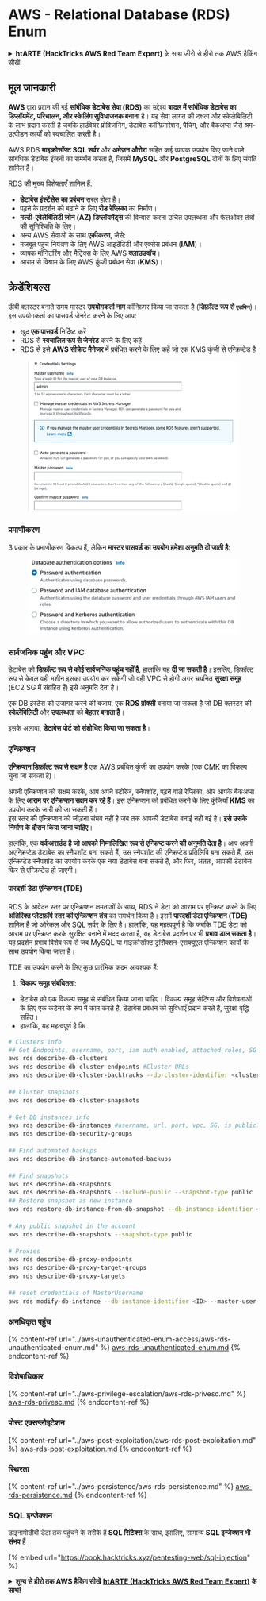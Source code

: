 # AWS - Relational Database (RDS) Enum

<details>

<summary><strong>htARTE (HackTricks AWS Red Team Expert)</strong> के साथ जीरो से हीरो तक AWS हैकिंग सीखें!</summary>

HackTricks का समर्थन करने के अन्य तरीके:

* अगर आप अपनी कंपनी का विज्ञापन **HackTricks में देखना चाहते हैं** या **HackTricks को PDF में डाउनलोड** करना चाहते हैं तो [**सब्सक्रिप्शन प्लान**](https://github.com/sponsors/carlospolop) देखें!
* [**आधिकारिक PEASS & HackTricks स्वैग**](https://peass.creator-spring.com) प्राप्त करें
* हमारे विशेष [**NFTs**](https://opensea.io/collection/the-peass-family) संग्रह **The PEASS Family** की खोज करें
* **जुड़ें** 💬 [**डिस्कॉर्ड समूह**](https://discord.gg/hRep4RUj7f) या [**टेलीग्राम समूह**](https://t.me/peass) से या हमें **ट्विटर** 🐦 [**@hacktricks\_live**](https://twitter.com/hacktricks\_live)\*\* पर फॉलो\*\* करें।
* **हैकिंग ट्रिक्स साझा करें** द्वारा **PRs** सबमिट करके [**HackTricks**](https://github.com/carlospolop/hacktricks) और [**HackTricks Cloud**](https://github.com/carlospolop/hacktricks-cloud) github रेपो में।

</details>

## मूल जानकारी

**AWS** द्वारा प्रदान की गई **सांबंधिक डेटाबेस सेवा (RDS)** का उद्देश्य **बादल में सांबंधिक डेटाबेस का डिप्लॉयमेंट, परिचालन, और स्केलिंग सुविधाजनक बनाना** है। यह सेवा लागत की दक्षता और स्केलेबिलिटी के लाभ प्रदान करती है जबकि हार्डवेयर प्रोविजनिंग, डेटाबेस कॉन्फ़िगरेशन, पैचिंग, और बैकअप्स जैसे श्रम-उत्पीड़न कार्यों को स्वचालित करती है।

AWS RDS **माइक्रोसॉफ्ट SQL सर्वर** और **अमेज़न औरोरा** सहित कई व्यापक उपयोग किए जाने वाले सांबंधिक डेटाबेस इंजनों का समर्थन करता है, जिसमें **MySQL** और **PostgreSQL** दोनों के लिए संगति शामिल है।

RDS की मुख्य विशेषताएँ शामिल हैं:

* **डेटाबेस इंस्टेंसेस का प्रबंधन** सरल होता है।
* पढ़ने के प्रदर्शन को बढ़ाने के लिए **रीड रेप्लिका** का निर्माण।
* **मल्टी-एवेलेबिलिटी ज़ोन (AZ) डिप्लॉयमेंट्स** की विन्यास करना उचित उपलब्धता और फेलओवर तंत्रों की सुनिश्चिति के लिए।
* अन्य AWS सेवाओं के साथ **एकीकरण**, जैसे:
* मजबूत पहुंच नियंत्रण के लिए AWS आइडेंटिटी और एक्सेस प्रबंधन (**IAM**)।
* व्यापक मॉनिटरिंग और मैट्रिक्स के लिए AWS **क्लाउडवॉच**।
* आराम से विश्राम के लिए AWS कुंजी प्रबंधन सेवा (**KMS**)।

## क्रेडेंशियल्स

डीबी क्लस्टर बनाते समय मास्टर **उपयोगकर्ता नाम** कॉन्फ़िगर किया जा सकता है (**डिफ़ॉल्ट रूप से `एडमिन`**)। इस उपयोगकर्ता का पासवर्ड जेनरेट करने के लिए आप:

* खुद **एक पासवर्ड** निर्दिष्ट करें
* RDS से **स्वचालित रूप से जेनरेट** करने के लिए कहें
* RDS से इसे **AWS सीक्रेट मैनेजर** में प्रबंधित करने के लिए कहें जो एक KMS कुंजी से एन्क्रिप्टेड है

<figure><img src="../../../.gitbook/assets/image (18) (1).png" alt=""><figcaption></figcaption></figure>

### प्रमाणीकरण

3 प्रकार के प्रमाणीकरण विकल्प हैं, लेकिन **मास्टर पासवर्ड का उपयोग हमेशा अनुमति दी जाती है**:

<figure><img src="../../../.gitbook/assets/image (19) (2).png" alt=""><figcaption></figcaption></figure>

### सार्वजनिक पहुंच और VPC

डेटाबेस को **डिफ़ॉल्ट रूप से कोई सार्वजनिक पहुंच नहीं है**, हालांकि यह **दी जा सकती है**। इसलिए, डिफ़ॉल्ट रूप से केवल वही मशीन इसका उपयोग कर सकेगी जो वही VPC से होगी अगर चयनित **सुरक्षा समूह** (EC2 SG में संग्रहित हैं) इसे अनुमति देता है।

एक DB इंस्टेंस को उजागर करने की बजाय, एक **RDS प्रॉक्सी** बनाया जा सकता है जो DB क्लस्टर की **स्केलेबिलिटी** और **उपलब्धता** को **बेहतर बनाता है**।

इसके अलावा, **डेटाबेस पोर्ट को संशोधित किया जा सकता है**।

### एन्क्रिप्शन

**एन्क्रिप्शन डिफ़ॉल्ट रूप से सक्षम है** एक AWS प्रबंधित कुंजी का उपयोग करके (एक CMK का विकल्प चुना जा सकता है)।

अपनी एन्क्रिप्शन को सक्षम करके, आप अपने स्टोरेज, स्नैपशॉट, पढ़ने वाले रेप्लिका, और आपके बैकअप्स के लिए **आराम पर एन्क्रिप्शन सक्षम कर रहे हैं**। इस एन्क्रिप्शन को प्रबंधित करने के लिए कुंजियाँ **KMS** का उपयोग करके जारी की जा सकती हैं।\
इस स्तर की एन्क्रिप्शन को जोड़ना संभव नहीं है जब तक आपकी डेटाबेस बनाई नहीं गई है। **इसे उसके निर्माण के दौरान किया जाना चाहिए**।

हालांकि, एक **वर्कअराउंड है जो आपको निम्नलिखित रूप से एन्क्रिप्ट करने की अनुमति देता है**। आप अपनी अएन्क्रिप्टेड डेटाबेस का स्नैपशॉट बना सकते हैं, उस स्नैपशॉट की एन्क्रिप्टेड प्रतिलिपि बना सकते हैं, उस एन्क्रिप्टेड स्नैपशॉट का उपयोग करके एक नया डेटाबेस बना सकते हैं, और फिर, अंततः, आपकी डेटाबेस फिर से एन्क्रिप्टेड हो जाएगी।

#### पारदर्शी डेटा एन्क्रिप्शन (TDE)

RDS के आवेदन स्तर पर एन्क्रिप्शन क्षमताओं के साथ, RDS ने डेटा को आराम पर एन्क्रिप्ट करने के लिए **अतिरिक्त प्लेटफ़ॉर्म स्तर की एन्क्रिप्शन तंत्र** का समर्थन किया है। इसमें **पारदर्शी डेटा एन्क्रिप्शन (TDE)** शामिल है जो ओरेकल और SQL सर्वर के लिए है। हालांकि, यह महत्वपूर्ण है कि जबकि TDE डेटा को आराम पर एन्क्रिप्ट करके सुरक्षित बनाने में मदद करता है, यह डेटाबेस प्रदर्शन पर भी **प्रभाव डाल सकता है**। यह प्रदर्शन प्रभाव विशेष रूप से जब MySQL या माइक्रोसॉफ्ट ट्रांसैक्शन-एसक्यूएल एन्क्रिप्शन कार्यों के साथ उपयोग किया जाता है।

TDE का उपयोग करने के लिए कुछ प्रारंभिक कदम आवश्यक हैं:

1. **विकल्प समूह संबंधितता**:

* डेटाबेस को एक विकल्प समूह से संबंधित किया जाना चाहिए। विकल्प समूह सेटिंग्स और विशेषताओं के लिए एक कंटेनर के रूप में काम करते हैं, डेटाबेस प्रबंधन को सुविधाएँ प्रदान करते हैं, सुरक्षा वृद्धि सहित।
* हालांकि, यह महत्वपूर्ण है कि

```bash
# Clusters info
## Get Endpoints, username, port, iam auth enabled, attached roles, SG
aws rds describe-db-clusters
aws rds describe-db-cluster-endpoints #Cluster URLs
aws rds describe-db-cluster-backtracks --db-cluster-identifier <cluster-name>

## Cluster snapshots
aws rds describe-db-cluster-snapshots

# Get DB instances info
aws rds describe-db-instances #username, url, port, vpc, SG, is public?
aws rds describe-db-security-groups

## Find automated backups
aws rds describe-db-instance-automated-backups

## Find snapshots
aws rds describe-db-snapshots
aws rds describe-db-snapshots --include-public --snapshot-type public
## Restore snapshot as new instance
aws rds restore-db-instance-from-db-snapshot --db-instance-identifier <ID> --db-snapshot-identifier <ID> --availability-zone us-west-2a

# Any public snapshot in the account
aws rds describe-db-snapshots --snapshot-type public

# Proxies
aws rds describe-db-proxy-endpoints
aws rds describe-db-proxy-target-groups
aws rds describe-db-proxy-targets

## reset credentials of MasterUsername
aws rds modify-db-instance --db-instance-identifier <ID> --master-user-password <NewPassword> --apply-immediately
```

### अनधिकृत पहुंच

{% content-ref url="../aws-unauthenticated-enum-access/aws-rds-unauthenticated-enum.md" %}
[aws-rds-unauthenticated-enum.md](../aws-unauthenticated-enum-access/aws-rds-unauthenticated-enum.md)
{% endcontent-ref %}

### विशेषाधिकार

{% content-ref url="../aws-privilege-escalation/aws-rds-privesc.md" %}
[aws-rds-privesc.md](../aws-privilege-escalation/aws-rds-privesc.md)
{% endcontent-ref %}

### पोस्ट एक्सप्लोइटेशन

{% content-ref url="../aws-post-exploitation/aws-rds-post-exploitation.md" %}
[aws-rds-post-exploitation.md](../aws-post-exploitation/aws-rds-post-exploitation.md)
{% endcontent-ref %}

### स्थिरता

{% content-ref url="../aws-persistence/aws-rds-persistence.md" %}
[aws-rds-persistence.md](../aws-persistence/aws-rds-persistence.md)
{% endcontent-ref %}

### SQL इन्जेक्शन

डाइनामोडीबी डेटा तक पहुंचने के तरीके हैं **SQL सिंटैक्स** के साथ, इसलिए, सामान्य **SQL इन्जेक्शन भी संभव** हैं।

{% embed url="https://book.hacktricks.xyz/pentesting-web/sql-injection" %}

<details>

<summary><strong>शून्य से हीरो तक AWS हैकिंग सीखें</strong> <a href="https://training.hacktricks.xyz/courses/arte"><strong>htARTE (HackTricks AWS Red Team Expert)</strong></a> <strong>के साथ!</strong></summary>

HackTricks का समर्थन करने के अन्य तरीके:

* यदि आप अपनी **कंपनी का विज्ञापन HackTricks में देखना चाहते हैं** या **HackTricks को PDF में डाउनलोड करना चाहते हैं** तो [**सब्सक्रिप्शन प्लान्स**](https://github.com/sponsors/carlospolop) देखें!
* [**आधिकारिक PEASS & HackTricks स्वैग**](https://peass.creator-spring.com) प्राप्त करें
* हमारे विशेष [**NFTs**](https://opensea.io/collection/the-peass-family) कलेक्शन, [**The PEASS Family**](https://opensea.io/collection/the-peass-family) खोजें
* **शामिल हों** 💬 [**डिस्कॉर्ड समूह**](https://discord.gg/hRep4RUj7f) या [**टेलीग्राम समूह**](https://t.me/peass) या हमें **ट्विटर** 🐦 [**@hacktricks\_live**](https://twitter.com/hacktricks\_live) **पर फॉलो** करें।
* **हैकिंग ट्रिक्स साझा करें** हैकट्रिक्स और हैकट्रिक्स क्लाउड गिटहब रेपो में PR जमा करके।

</details>
